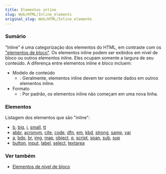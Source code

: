 ```yaml
---
title: Elementos inline
slug: Web/HTML/Inline_elements
original_slug: Web/HTML/Inline_elemente
---
```


### Sumário

"Inline" é uma categorização dos elementos do HTML, em contraste com os ["elementos de bloco"](/pt-BR/docs/HTML/Block-level_elements). Os elementos inline podem ser exibidos em nível de bloco ou outros elementos inline. Eles ocupam somente a largura de seu conteúdo. A diferença entre elementos inline e bloco incluem:

- Modelo de conteúdo
  - : Geralmente, elementos inline devem ter somente dados em outros elementos inline.
- Formato
  - : Por padrão, os elementos inline não começam em uma nova linha.

### Elementos

Listagem dos elementos que são "inline":

- [b](/pt-BR/HTML/Element/b), [big](/pt-BR/HTML/Element/big), [i](/pt-BR/HTML/Element/i), [small](/pt-BR/HTML/Element/small), [tt](/pt-BR/HTML/Element/tt)
- [abbr](/pt-BR/HTML/Element/abbr), [acronym](/pt-BR/HTML/Element/acronym), [cite](/pt-BR/HTML/Element/cite), [code](/pt-BR/HTML/Element/code), [dfn](/pt-BR/HTML/Element/dfn), [em](/pt-BR/HTML/Element/em), [kbd](/pt-BR/HTML/Element/kbd), [strong](/pt-BR/HTML/Element/strong), [samp](/pt-BR/HTML/Element/samp), [var](/pt-BR/HTML/Element/var)
- [a](/pt-BR/HTML/Element/a), [bdo](/pt-BR/HTML/Element/bdo), [br](/pt-BR/HTML/Element/br), [img](/En/HTML/Element/Img), [map](/pt-BR/HTML/Element/map), [object](/pt-BR/HTML/Element/object), [q](/pt-BR/HTML/Element/q), [script](/En/HTML/Element/Script), [span](/pt-BR/HTML/Element/span), [sub](/pt-BR/HTML/Element/sub), [sup](/pt-BR/HTML/Element/sup)
- [button](/pt-BR/HTML/Element/button), [input](/pt-BR/HTML/Element/Input), [label](/pt-BR/HTML/Element/label), [select](/pt-BR/HTML/Element/select), [textarea](/pt-BR/HTML/Element/textarea)

### Ver também

- [Elementos de nível de bloco](/pt-BR/HTML/Block-level_elements)
